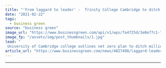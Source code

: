 ```yaml
---
title: "'From laggard to leader' -  Trinity College Cambridge to ditch fossil fuel investments in net zero drive"
date: "2021-02-22"
tags: 
  - business green
source: "business green"
image_url: "https://www.businessgreen.com/api/v1/wps/7a4725d/3e0e77c1-7e60-417f-96fa-116fefb00196/5/trinity-college-cambridge-185x114.jpg"
image_fp: "/assets/img/post_thumbnails/1.jpg"
lead: "
 University of Cambridge college outlines net zero plan to ditch millions of pounds of direct and indirect investments in oil and gas ..."
article_url: "https://www.businessgreen.com/news/4027498/laggard-leader-trinity-college-cambridge-ditch-fossil-fuel-investments-net-zero-drive"
---
```


---
